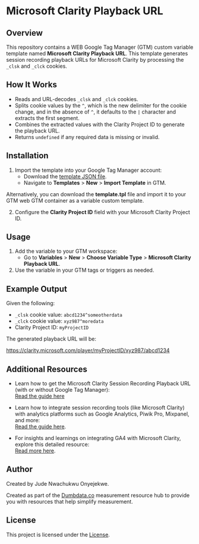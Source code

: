 # Microsoft Clarity Playback URL

## Overview
This repository contains a WEB Google Tag Manager (GTM) custom variable template named **Microsoft Clarity Playback URL**. This template generates session recording playback URLs for Microsoft Clarity by processing the `_clsk` and `_clck` cookies.

## How It Works
- Reads and URL-decodes `_clsk` and `_clck` cookies.
- Splits cookie values by the `^`, which is the new delimiter for the cookie change, and in the absence of `^`, it defaults to the `|` character and extracts the first segment.
- Combines the extracted values with the Clarity Project ID to generate the playback URL.
- Returns `undefined` if any required data is missing or invalid.

## Installation
1. Import the template into your Google Tag Manager account:
   - Download the [template JSON file](https://github.com/Jude-Nwachukwu/microsoft-clarity-playback-url/blob/main/template.tpl).
   - Navigate to **Templates** > **New** > **Import Template** in GTM.
  
Alternatively, you can download the **template.tpl** file and import it to your GTM web GTM container as a variable custom template.

2. Configure the **Clarity Project ID** field with your Microsoft Clarity Project ID.

## Usage
1. Add the variable to your GTM workspace:
   - Go to **Variables** > **New** > **Choose Variable Type** > **Microsoft Clarity Playback URL**.
2. Use the variable in your GTM tags or triggers as needed.

## Example Output
Given the following:
- `_clsk` cookie value: `abcd1234^someotherdata`
- `_clck` cookie value: `xyz987^moredata`
- Clarity Project ID: `myProjectID`

The generated playback URL will be:

https://clarity.microsoft.com/player/myProjectID/xyz987/abcd1234


## Additional Resources
- Learn how to get the Microsoft Clarity Session Recording Playback URL (with or without Google Tag Manager):  
[Read the guide here](https://dumbdata.co/post/how-to-get-the-microsoft-clarity-session-recording-playback-url-with-without-gtm/)
  
- Learn how to integrate session recording tools (like Microsoft Clarity) with analytics platforms such as Google Analytics, Piwik Pro, Mixpanel, and more:  
  [Read the guide here](https://dumbdata.co/post/how-to-integrate-session-recording-tools-with-your-analytics/).

- For insights and learnings on integrating GA4 with Microsoft Clarity, explore this detailed resource:  
  [Read more here](https://www.rootandbranchgroup.com/integrate-microsoft-clarity-and-google-analytics/).

## Author
Created by Jude Nwachukwu Onyejekwe.

Created as part of the [Dumbdata.co](https://dumbdata.co) measurement resource hub to provide you with resources that help simplify measurement.

## License
This project is licensed under the [License](LICENSE).
